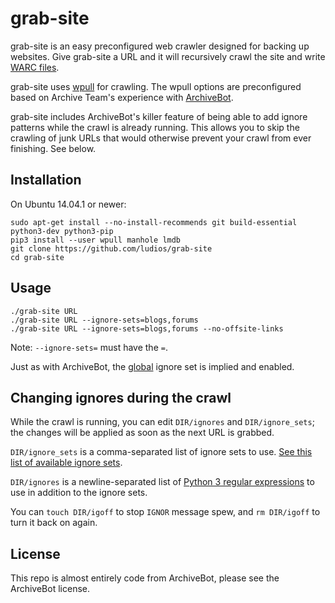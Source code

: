grab-site
===

grab-site is an easy preconfigured web crawler designed for backing up websites.  Give
grab-site a URL and it will recursively crawl the site and write [WARC files](http://www.archiveteam.org/index.php?title=The_WARC_Ecosystem).

grab-site uses [wpull](https://github.com/chfoo/wpull) for crawling.  The wpull options are
preconfigured based on Archive Team's experience with [ArchiveBot](https://github.com/ArchiveTeam/ArchiveBot).

grab-site includes ArchiveBot's killer feature of being able to add ignore patterns while the
crawl is already running.  This allows you to skip the crawling of junk URLs that would
otherwise prevent your crawl from ever finishing.  See below.

Installation
---

On Ubuntu 14.04.1 or newer:

```
sudo apt-get install --no-install-recommends git build-essential python3-dev python3-pip
pip3 install --user wpull manhole lmdb
git clone https://github.com/ludios/grab-site
cd grab-site
```

Usage
---

```
./grab-site URL
./grab-site URL --ignore-sets=blogs,forums
./grab-site URL --ignore-sets=blogs,forums --no-offsite-links
```

Note: `--ignore-sets=` must have the `=`.

Just as with ArchiveBot, the [global](https://github.com/ArchiveTeam/ArchiveBot/blob/master/db/ignore_patterns/global.json)
ignore set is implied and enabled.

Changing ignores during the crawl
---

While the crawl is running, you can edit `DIR/ignores` and `DIR/ignore_sets`; the
changes will be applied as soon as the next URL is grabbed.

`DIR/ignore_sets` is a comma-separated list of ignore sets to use.
[See this list of available ignore sets](https://github.com/ArchiveTeam/ArchiveBot/tree/master/db/ignore_patterns).

`DIR/ignores` is a newline-separated list of [Python 3 regular expressions](http://pythex.org/)
to use in addition to the ignore sets.

You can `touch DIR/igoff` to stop `IGNOR` message spew, and `rm DIR/igoff`
to turn it back on again.

License
---

This repo is almost entirely code from ArchiveBot, please see the ArchiveBot license.
